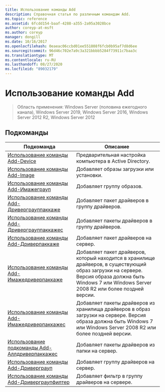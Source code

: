 ```yaml
---
title: Использование команды Add
description: Справочная статья по различным командам Add.
ms.topic: reference
ms.assetid: 6fcdd154-baaf-4288-a355-2a95a3028bce
author: coreyp-at-msft
ms.author: coreyp
manager: dongill
ms.date: 10/16/2017
ms.openlocfilehash: 0eaeac06ccbd01ee551808f6fcb0b95af7d8d6ee
ms.sourcegitcommit: 96d46c702e7a9c3a321bbbb5284f73911c7baa3c
ms.translationtype: MT
ms.contentlocale: ru-RU
ms.lasthandoff: 08/27/2020
ms.locfileid: "89032179"
---
```

# <a name="using-the-add-command"></a>Использование команды Add

> Область применения: Windows Server (половина ежегодного канала), Windows Server 2019, Windows Server 2016, Windows Server 2012 R2, Windows Server 2012

## <a name="subcommands"></a>Подкоманды
|Подкоманда|Описание|
|-------|--------|
|[Использование команды Add-Device](using-the-add-device-command.md)|Предварительная настройка компьютера в Active Directory.|
|[Использование команды Add-Image](using-the-add-image-command.md)|Добавляет образы загрузки или установки.|
|[Использование команды Add-Имажеграуп](using-the-add-imagegroup-command.md)|Добавляет группу образов.|
|[Использование команды Add-Дриверграуппаккаже](using-the-add-drivergrouppackage-command.md)|Добавляет пакет драйверов в группу драйверов.|
|[Использование команды Add-Дриверграуппаккажес](using-the-add-drivergrouppackages-command.md)|Добавляет пакеты драйверов в группу драйверов.|
|[Использование команды Add-Дриверпаккаже](using-the-add-driverpackage-command.md)|Добавляет пакет драйверов на сервер.|
|[Использование команды Add-Имажедриверпаккаже](using-the-add-imagedriverpackage-command.md)|Добавляет пакет драйверов, который находится в хранилище драйверов, в существующий образ загрузки на сервере. Версия образа должна быть Windows 7 или Windows Server 2008 R2 или более поздней версии.|
|[Использование команды Add-Имажедриверпаккажес](using-the-add-imagedriverpackages-command.md)|Добавляет пакеты драйверов из хранилища драйверов в образ загрузки на сервере. Версия образа должна быть Windows 7 или Windows Server 2008 R2 или более поздней версии.|
|[Использование подкоманды Add-Аллдриверпаккажес](using-the-add-alldriverpackages-subcommand.md)|Добавляет пакеты драйверов из папки на сервер.|
|[Использование команды Add-Дриверграуп](using-the-add-drivergroup-command.md)|Добавляет группу драйверов на сервер.|
|[Использование команды Add-Дриверграупфилтер](using-the-add-drivergroupfilter-command.md)|Добавляет фильтр в группу драйверов на сервере.|

